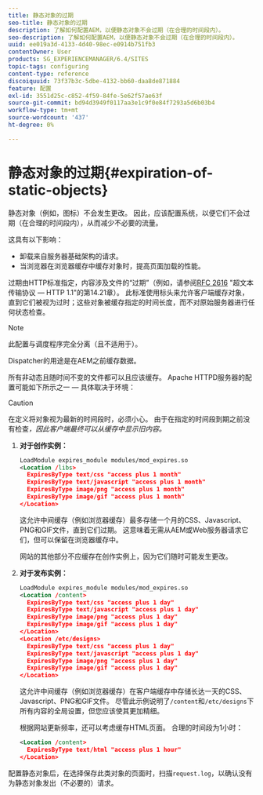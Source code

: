 ```yaml
---
title: 静态对象的过期
seo-title: 静态对象的过期
description: 了解如何配置AEM，以便静态对象不会过期（在合理的时间段内）。
seo-description: 了解如何配置AEM，以便静态对象不会过期（在合理的时间段内）。
uuid: ee019a3d-4133-4d40-98ec-e0914b751fb3
contentOwner: User
products: SG_EXPERIENCEMANAGER/6.4/SITES
topic-tags: configuring
content-type: reference
discoiquuid: 73f37b3c-5dbe-4132-bb60-daa8de871884
feature: 配置
exl-id: 3551d25c-c852-4f59-84fe-5e62f57ae63f
source-git-commit: bd94d3949f0117aa3e1c9f0e84f7293a5d6b03b4
workflow-type: tm+mt
source-wordcount: '437'
ht-degree: 0%

---
```


# 静态对象的过期{#expiration-of-static-objects}

静态对象（例如，图标）不会发生更改。 因此，应该配置系统，以便它们不会过期（在合理的时间段内），从而减少不必要的流量。

这具有以下影响：

* 卸载来自服务器基础架构的请求。
* 当浏览器在浏览器缓存中缓存对象时，提高页面加载的性能。

过期由HTTP标准指定，内容涉及文件的“过期”（例如，请参阅[RFC 2616](https://www.ietf.org/rfc/rfc2616.txt) &quot;超文本传输协议 — HTTP 1.1&quot;的第14.21章）。 此标准使用标头来允许客户端缓存对象，直到它们被视为过时；这些对象被缓存指定的时间长度，而不对原始服务器进行任何状态检查。

>[!NOTE]
>
>此配置与调度程序完全分离（且不适用于）。
>
>Dispatcher的用途是在AEM之前缓存数据。

所有非动态且随时间不变的文件都可以且应该缓存。 Apache HTTPD服务器的配置可能如下所示之一 — 具体取决于环境：

>[!CAUTION]
>
>在定义将对象视为最新的时间段时，必须小心。 由于在指定的时间段到期之前没有检查&#x200B;*，因此客户端最终可以从缓存中显示旧内容。*

1. **对于创作实例：**

   ```xml
   LoadModule expires_module modules/mod_expires.so
   <Location /libs>
     ExpiresByType text/css "access plus 1 month"
     ExpiresByType text/javascript "access plus 1 month"
     ExpiresByType image/png "access plus 1 month"
     ExpiresByType image/gif "access plus 1 month"
   </Location>
   ```

   这允许中间缓存（例如浏览器缓存）最多存储一个月的CSS、Javascript、PNG和GIF文件，直到它们过期。 这意味着无需从AEM或Web服务器请求它们，但可以保留在浏览器缓存中。

   网站的其他部分不应缓存在创作实例上，因为它们随时可能发生更改。

1. **对于发布实例：**

   ```xml
   LoadModule expires_module modules/mod_expires.so
   <Location /content>
     ExpiresByType text/css "access plus 1 day"
     ExpiresByType text/javascript "access plus 1 day"
     ExpiresByType image/png "access plus 1 day"
     ExpiresByType image/gif "access plus 1 day"
   </Location>
   <Location /etc/designs>
     ExpiresByType text/css "access plus 1 day"
     ExpiresByType text/javascript "access plus 1 day"
     ExpiresByType image/png "access plus 1 day"
     ExpiresByType image/gif "access plus 1 day"
   </Location>
   ```

   这允许中间缓存（例如浏览器缓存）在客户端缓存中存储长达一天的CSS、Javascript、PNG和GIF文件。 尽管此示例说明了`/content`和`/etc/designs`下所有内容的全局设置，但您应该使其更加精细。

   根据网站更新频率，还可以考虑缓存HTML页面。 合理的时间段为1小时：

   ```xml
   <Location /content>
     ExpiresByType text/html "access plus 1 hour"
   </Location>
   ```

配置静态对象后，在选择保存此类对象的页面时，扫描`request.log`，以确认没有为静态对象发出（不必要的）请求。
